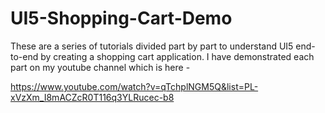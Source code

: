 # UI5-Shopping-Cart-Demo

These are a series of tutorials divided part by part to understand UI5 end-to-end by creating a shopping cart application.
I have demonstrated each part on my youtube channel which is here - 

https://www.youtube.com/watch?v=qTchplNGM5Q&list=PL-xVzXm_I8mACZcR0T116q3YLRucec-b8
